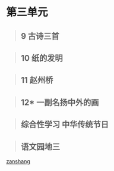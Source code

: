 # 第三单元

<Ebook grade="xxyw3b" :pages="33" :paged="33" ></Ebook>

> ## 9 古诗三首

<Ebook grade="xxyw3b" :pages="34" :paged="36" ></Ebook>

> ## 10 纸的发明

<Ebook grade="xxyw3b" :pages="37" :paged="39" ></Ebook>

> ## 11 赵州桥

<Ebook grade="xxyw3b" :pages="40" :paged="41" ></Ebook>

> ## 12* 一副名扬中外的画

<Ebook grade="xxyw3b" :pages="42" :paged="43" ></Ebook>

> ## 综合性学习 中华传统节日

<Ebook grade="xxyw3b" :pages="44" :paged="44" ></Ebook>

> ## 语文园地三

<Ebook grade="xxyw3b" :pages="45" :paged="46" ></Ebook>

[zanshang](../res/zanshang.md ':include')